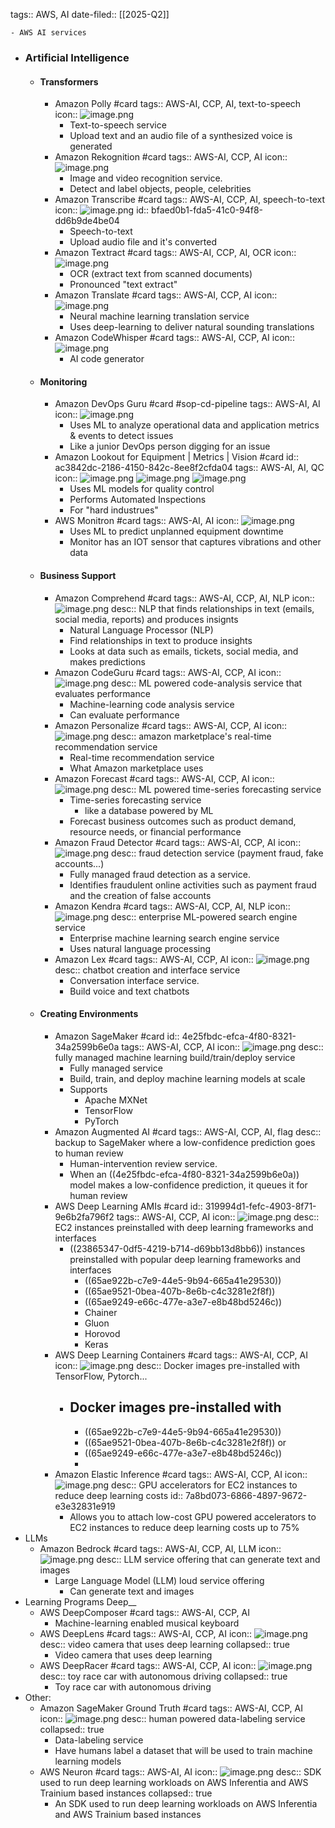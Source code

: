 tags:: AWS, AI
date-filed:: [[2025-Q2]]

	- AWS AI services
- ### Artificial Intelligence
	- #### Transformers
		- Amazon Polly #card
		  tags:: AWS-AI, CCP, AI, text-to-speech
		  icon:: ![image.png](../assets/image_1707752125115_0.png)
			- Text-to-speech service
			- Upload text and an audio file of a synthesized voice is generated
		- Amazon Rekognition #card
		  tags:: AWS-AI, CCP, AI
		  icon:: ![image.png](../assets/image_1707752108707_0.png)
			- Image and video recognition service.
			- Detect and label objects, people, celebrities
		- Amazon Transcribe #card
		  tags:: AWS-AI, CCP, AI, speech-to-text
		  icon:: ![image.png](../assets/image_1707752150297_0.png)
		  id:: bfaed0b1-fda5-41c0-94f8-dd6b9de4be04
			- Speech-to-text
			- Upload audio file and it's converted
		- Amazon Textract #card
		  tags:: AWS-AI, CCP, AI, OCR
		  icon:: ![image.png](../assets/image_1707752166043_0.png)
			- OCR (extract text from scanned documents)
			- Pronounced "text extract"
		- Amazon Translate #card 
		  tags:: AWS-AI, CCP, AI
		  icon:: ![image.png](../assets/image_1707752209404_0.png)
			- Neural machine learning translation service
			- Uses deep-learning to deliver natural sounding translations
		- Amazon CodeWhisper #card
		  tags:: AWS-AI, CCP, AI
		  icon:: ![image.png](../assets/image_1707752282743_0.png)
			- AI code generator
	- #### Monitoring
		- Amazon DevOps Guru #card #sop-cd-pipeline 
		  tags:: AWS-AI, AI
		  icon:: ![image.png](../assets/image_1707752551222_0.png)
			- Uses ML to analyze operational data and application metrics & events to detect issues
			- Like a junior DevOps person digging for an issue
		- Amazon Lookout for Equipment | Metrics | Vision #card
		  id:: ac3842dc-2186-4150-842c-8ee8f2cfda04
		  tags:: AWS-AI, AI, QC
		  icon:: ![image.png](../assets/image_1707752514238_0.png) ![image.png](../assets/image_1707752520348_0.png) ![image.png](../assets/image_1707752527992_0.png)
			- Uses ML models for quality control
			- Performs Automated Inspections
			- For "hard industrues"
		- AWS Monitron #card
		  tags:: AWS-AI, AI
		  icon:: ![image.png](../assets/image_1707752539315_0.png)
			- Uses ML to predict unplanned equipment downtime
			- Monitor has an IOT sensor that captures vibrations and other data
	- #### Business Support
		- Amazon Comprehend #card
		  tags:: AWS-AI, CCP, AI, NLP
		  icon:: ![image.png](../assets/image_1707752227675_0.png)
		  desc:: NLP that finds relationships in text (emails, social media, reports) and produces insignts
			- Natural Language Processor (NLP)
			- Find relationships in text to produce insights
			- Looks at data such as emails, tickets, social media, and makes predictions
		- Amazon CodeGuru #card
		  tags:: AWS-AI, CCP, AI
		  icon:: ![image.png](../assets/image_1707753067416_0.png)
		  desc:: ML powered code-analysis service that evaluates performance
			- Machine-learning code analysis service
			- Can evaluate performance
		- Amazon Personalize #card 
		  tags:: AWS-AI, CCP, AI
		  icon:: ![image.png](../assets/image_1707753167588_0.png)
		  desc:: amazon marketplace's real-time recommendation service
			- Real-time recommendation service
			- What Amazon marketplace uses
		- Amazon Forecast #card
		  tags:: AWS-AI, CCP, AI
		  icon:: ![image.png](../assets/image_1707753220241_0.png)
		  desc:: ML powered time-series forecasting service
			- Time-series forecasting service
				- like a database powered by ML
			- Forecast business outcomes such as product demand, resource needs, or financial performance
		- Amazon Fraud Detector #card
		  tags:: AWS-AI, CCP, AI
		  icon:: ![image.png](../assets/image_1707753544897_0.png)
		  desc:: fraud detection service (payment fraud, fake accounts...)
			- Fully managed fraud detection as a service.
			- Identifies fraudulent online activities such as payment fraud and the creation of false accounts
		- Amazon Kendra #card
		  tags:: AWS-AI, CCP, AI, NLP
		  icon:: ![image.png](../assets/image_1707753606141_0.png)
		  desc:: enterprise ML-powered search engine service
			- Enterprise machine learning search engine service
			- Uses natural language processing
		- Amazon Lex #card
		  tags:: AWS-AI, CCP, AI
		  icon:: ![image.png](../assets/image_1707753125177_0.png)
		  desc:: chatbot creation and interface service
			- Conversation interface service.
			- Build voice and text chatbots
	- #### Creating Environments
		- Amazon SageMaker #card
		  id:: 4e25fbdc-efca-4f80-8321-34a2599b6e0a
		  tags:: AWS-AI, CCP, AI
		  icon:: ![image.png](../assets/image_1707752639841_0.png)
		  desc:: fully managed machine learning build/train/deploy service
			- Fully managed service
			- Build, train, and deploy machine learning models at scale
			- Supports
				- Apache MXNet
				- TensorFlow
				- PyTorch
		- Amazon Augmented AI #card
		  tags:: AWS-AI, CCP, AI, flag
		  desc:: backup to SageMaker where a low-confidence prediction goes to human review
			- Human-intervention review service.
			- When an ((4e25fbdc-efca-4f80-8321-34a2599b6e0a)) model makes a low-confidence prediction, it queues it for human review
		- AWS Deep Learning AMIs #card
		  id:: 319994d1-fefc-4903-8f71-9e6b2fa796f2
		  tags:: AWS-AI, CCP, AI
		  icon:: ![image.png](../assets/image_1707753657671_0.png)
		  desc:: EC2 instances preinstalled with deep learning frameworks and interfaces
			- ((23865347-0df5-4219-b714-d69bb13d8bb6)) instances preinstalled with popular deep learning frameworks and interfaces
				- ((65ae922b-c7e9-44e5-9b94-665a41e29530))
				- ((65ae9521-0bea-407b-8e6b-c4c3281e2f8f))
				- ((65ae9249-e66c-477e-a3e7-e8b48bd5246c))
				- Chainer
				- Gluon
				- Horovod
				- Keras
		- AWS Deep Learning Containers #card
		  tags:: AWS-AI, CCP, AI
		  icon:: ![image.png](../assets/image_1707753671692_0.png)
		  desc:: Docker images pre-installed with TensorFlow, Pytorch...
			- Docker images pre-installed with
				-
				- ((65ae922b-c7e9-44e5-9b94-665a41e29530))
				- ((65ae9521-0bea-407b-8e6b-c4c3281e2f8f)) or
				- ((65ae9249-e66c-477e-a3e7-e8b48bd5246c))
				-
		- Amazon Elastic Inference #card
		  tags:: AWS-AI, CCP, AI
		  icon:: ![image.png](../assets/image_1707754002772_0.png)
		  desc:: GPU accelerators for EC2 instances to reduce deep learning costs
		  id:: 7a8bd073-6866-4897-9672-e3e32831e919
			- Allows you to attach low-cost GPU powered accelerators to EC2 instances to reduce deep learning costs up to 75%
- LLMs
	- Amazon Bedrock #card
	  tags:: AWS-AI, CCP, AI, LLM
	  icon:: ![image.png](../assets/image_1707752462003_0.png)
	  desc:: LLM service offering that can generate text and images
		- Large Language Model (LLM) loud service offering
			- Can generate text and images
- Learning Programs Deep__
	- AWS DeepComposer #card
	  tags:: AWS-AI, CCP, AI
		- Machine-learning enabled musical keyboard
	- AWS DeepLens #card
	  tags:: AWS-AI, CCP, AI
	  icon:: ![image.png](../assets/image_1707753690478_0.png)
	  desc:: video camera that uses deep learning
	  collapsed:: true
		- Video camera that uses deep learning
	- AWS DeepRacer #card
	  tags:: AWS-AI, CCP, AI
	  icon:: ![image.png](../assets/image_1707753717722_0.png)
	  desc:: toy race car with autonomous driving
	  collapsed:: true
		- Toy race car with autonomous driving
- Other:
	- Amazon SageMaker Ground Truth #card
	  tags:: AWS-AI, CCP, AI
	  icon:: ![image.png](../assets/image_1707752653263_0.png)
	  desc:: human powered data-labeling service
	  collapsed:: true
		- Data-labeling service
		- Have humans label a dataset that will be used to train machine learning models
	- AWS Neuron #card
	  tags:: AWS-AI, AI
	  icon:: ![image.png](../assets/image_1707752575963_0.png)
	  desc:: SDK used to run deep learning workloads on AWS Inferentia and AWS Trainium based instances
	  collapsed:: true
		- An SDK used to run deep learning workloads on AWS Inferentia and AWS Trainium based instances